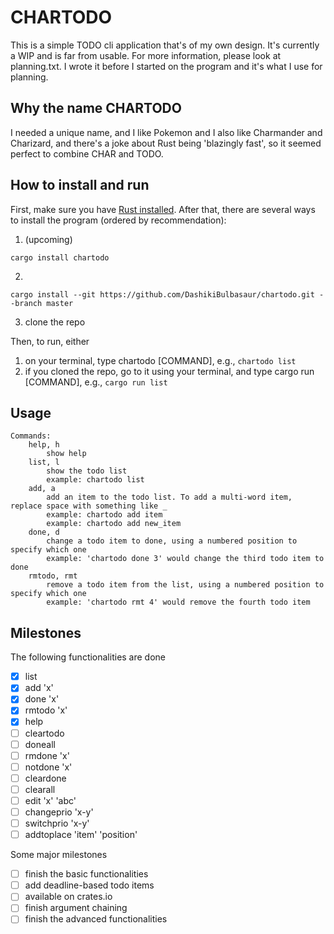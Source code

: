 # CHARTODO

This is a simple TODO cli application that's of my own design. It's currently a WIP and is far from usable. For more information, please look at planning.txt. I wrote it before I started on the program and it's what I use for planning.

## Why the name CHARTODO

I needed a unique name, and I like Pokemon and I also like Charmander and Charizard, and there's a joke about Rust being 'blazingly fast', so it seemed perfect to combine CHAR and TODO.

## How to install and run

First, make sure you have [Rust installed](https://doc.rust-lang.org/book/ch01-01-installation.html). After that, there are several ways to install the program (ordered by recommendation):

1. (upcoming)
```sh-session
cargo install chartodo
```
2. 
```sh-session
cargo install --git https://github.com/DashikiBulbasaur/chartodo.git --branch master
```
3. clone the repo 


Then, to run, either

1. on your terminal, type chartodo [COMMAND], e.g., `chartodo list`
2. if you cloned the repo, go to it using your terminal, and type cargo run [COMMAND], e.g., `cargo run list`

## Usage
```sh-session
Commands:
    help, h         
        show help
    list, l         
        show the todo list
        example: chartodo list
    add, a          
        add an item to the todo list. To add a multi-word item, replace space with something like _
        example: chartodo add item
        example: chartodo add new_item
    done, d         
        change a todo item to done, using a numbered position to specify which one
        example: 'chartodo done 3' would change the third todo item to done
    rmtodo, rmt     
        remove a todo item from the list, using a numbered position to specify which one
        example: 'chartodo rmt 4' would remove the fourth todo item
```

## Milestones

The following functionalities are done
- [x] list 
- [x] add 'x'
- [x] done 'x'
- [x] rmtodo 'x'
- [x] help
- [ ] cleartodo
- [ ] doneall
- [ ] rmdone 'x'
- [ ] notdone 'x'
- [ ] cleardone
- [ ] clearall
- [ ] edit 'x' 'abc'
- [ ] changeprio 'x-y'
- [ ] switchprio 'x-y'
- [ ] addtoplace 'item' 'position'

Some major milestones
- [ ] finish the basic functionalities
- [ ] add deadline-based todo items
- [ ] available on crates.io
- [ ] finish argument chaining
- [ ] finish the advanced functionalities
